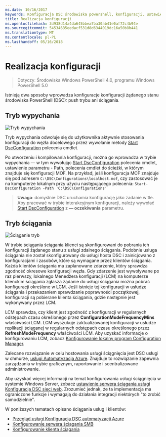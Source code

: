 ```yaml
---
ms.date: 10/16/2017
keywords: Konfiguracja DSC środowiska powershell, konfiguracji, ustawienia
title: Realizacja konfiguracji
ms.openlocfilehash: 3d938d14a4da645bbea7ba30ab41e0af72c4b94e
ms.sourcegitcommit: 54534635eedacf531d8d6344019dc16a50b8b441
ms.translationtype: MT
ms.contentlocale: pl-PL
ms.lasthandoff: 05/16/2018
---
```

# <a name="enacting-configurations"></a>Realizacja konfiguracji

>Dotyczy: Środowiska Windows PowerShell 4.0, programu Windows PowerShell 5.0

Istnieją dwa sposoby wprowadza konfiguracje konfiguracji żądanego stanu środowiska PowerShell (DSC): push trybu ani ściągania.

## <a name="push-mode"></a>Tryb wypychania

![Tryb wypychania](images/pushModel.png "push jak działa tryb")

Tryb wypychania odwołuje się do użytkownika aktywnie stosowania konfiguracji do węzła docelowego przez wywołanie metody [Start DscConfiguration](https://technet.microsoft.com/library/dn521623.aspx) polecenia cmdlet.

Po utworzeniu i kompilowania konfiguracji, można go wprowadza w trybie wypychania — w tym wywołując [Start DscConfiguration](https://technet.microsoft.com/library/dn521623.aspx) polecenia cmdlet, ustawienie parametru - Path, polecenia cmdlet do ścieżki, w którym znajduje się konfiguracji MOF.
Na przykład, jeśli konfiguracja MOF znajduje się pod adresem `C:\DSC\Configurations\localhost.mof`, czy zastosować je na komputerze lokalnym przy użyciu następującego polecenia: `Start-DscConfiguration -Path 'C:\DSC\Configurations'`

> __Uwaga__: domyślnie DSC uruchamia konfigurację jako zadanie w tle. Aby pracować w trybie interakcyjnym konfiguracji, należy wywołać [Start DscConfiguration](https://technet.microsoft.com/library/dn521623.aspx) z __— oczekiwania__ parametru.

## <a name="pull-mode"></a>Tryb ściągania

![Ściąganie tryb](images/pullModel.png "ściągnięcia jak działa tryb")

W trybie ściągania ściągania klienci są skonfigurowani do pobrania ich konfiguracji żądanego stanu z usługi zdalnego ściągania.
Podobnie usługa ściągania nie został skonfigurowany do usługi hosta DSC i zainicjowano z konfiguracjami i zasobów, które są wymagane przez klientów ściągania.
Każda klientów ściągania ma zaplanowane zdarzenie, który sprawdza zgodność okresowe konfiguracji węzła.
Gdy zdarzenie jest wywoływane po raz pierwszy, lokalnego Menedżera konfiguracji (LCM) na komputerze klienckim ściągania zgłasza żądanie do usługi ściągania można pobrać konfiguracji określone w LCM.
Jeśli istnieje tej konfiguracji w usłudze ściągania i przekazaniem sprawdzanie poprawności początkowej, konfiguracji są pobierane klienta ściągania, gdzie następnie jest wykonywany przez LCM.

LCM sprawdza, czy klient jest zgodność z konfiguracji w regularnych odstępach czasu określonego przez **ConfigurationModeFrequencyMins** właściwości LCM.
LCM wyszukuje zaktualizowanej konfiguracji w usłudze replikacji ściąganej w regularnych odstępach czasu określonego przez **RefreshModeFrequency** właściwości LCM.
Aby uzyskać informacje o konfigurowaniu LCM, zobacz [Konfigurowanie lokalny program Configuration Manager](metaConfig.md).

Zalecane rozwiązanie w celu hostowania usługi ściągnięcia jest DSC usługi w chmurze, [usługi Automatyzacja Azure](https://azure.microsoft.com/services/automation/).
Znajduje to rozwiązanie zapewnia zarządzania w trybie graficznym, raportowanie i scentralizowane administrowanie.

Aby uzyskać więcej informacji na temat konfigurowania usługi ściągnięcia w systemie Windows Server, zobacz [ustawienie serwera ściągania usługi Konfiguracja DSC sieci web](pullServer.md).
Zrozumieć jednak, że ta implementacja ma ograniczone funkcje i wymagają do działania integracji niektórych "to zrobić samodzielnie".

W poniższych tematach opisano ściągania usług i klientów:

- [Przegląd usługi Konfiguracja DSC automatyzacji Azure](https://docs.microsoft.com/en-us/azure/automation/automation-dsc-overview)
- [Konfigurowanie serwera ściągania SMB](pullServerSMB.md)
- [Konfigurowanie klienta ściągania](pullClientConfigID.md)